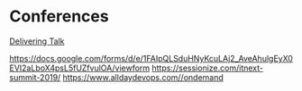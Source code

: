 # Conferences

[Delivering Talk](https://theway.armakuni.com/learning-and-development/delivering-a-talk/)


https://docs.google.com/forms/d/e/1FAIpQLSduHNyKcuLAj2_AveAhulgEyX0EVI2aLboX4psL5fUZfvulOA/viewform
https://sessionize.com/itnext-summit-2019/
https://www.alldaydevops.com//ondemand
